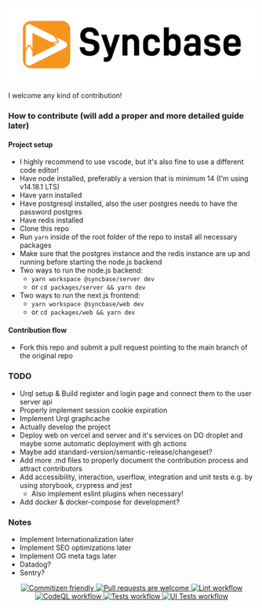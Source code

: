 <p align="center">
  <a href="http://syncbase.tv">
    <img alt="Brand logo" src="logo.svg">
  </a>
</p>

I welcome any kind of contribution!

### How to contribute (will add a proper and more detailed guide later)

#### Project setup

- I highly recommend to use vscode, but it's also fine to use a different code editor!
- Have node installed, preferably a version that is minimum 14 (I'm using v14.18.1 LTS)
- Have yarn installed
- Have postgresql installed, also the user postgres needs to have the password postgres
- Have redis installed
- Clone this repo
- Run `yarn` inside of the root folder of the repo to install all necessary packages
- Make sure that the postgres instance and the redis instance are up and running before starting the node.js backend
- Two ways to run the node.js backend:
  - `yarn workspace @syncbase/server dev`
  - or `cd packages/server && yarn dev`
- Two ways to run the next.js frontend:
  - `yarn workspace @syncbase/web dev`
  - or `cd packages/web && yarn dev`

#### Contribution flow

- Fork this repo and submit a pull request pointing to the main branch of the original repo

### TODO

- Urql setup & Build register and login page and connect them to the user server api
- Properly implement session cookie expiration
- Implement Urql graphcache
- Actually develop the project
- Deploy web on vercel and server and it's services on DO droplet and maybe some automatic deployment with gh actions
- Maybe add standard-version/semantic-release/changeset?
- Add more .md files to properly document the contribution process and attract contributors
- Add accessibility, interaction, userflow, integration and unit tests e.g. by using storybook, crypress and jest
  - Also implement eslint plugins when necessary!
- Add docker & docker-compose for development?

### Notes

- Implement Internationalization later
- Implement SEO optimizations later
- Implement OG meta tags later
- Datadog?
- Sentry?

<p align="center">
  <a href="http://commitizen.github.io/cz-cli/">
    <img alt="Commitizen friendly" src="https://img.shields.io/badge/commitizen-friendly-brightgreen.svg">
  </a>
  <a href="https://github.com/AndysonDK/syncbase/pulls">
    <img alt="Pull requests are welcome" src="https://img.shields.io/badge/PRs-welcome-brightgreen.svg">
  </a>
  <a href="https://github.com/AndysonDK/syncbase/actions/workflows/lint.yml">
    <img alt="Lint workflow" src="https://img.shields.io/github/workflow/status/AndysonDK/syncbase/Lint?label=Lint">
  </a>
  <a href="https://github.com/AndysonDK/syncbase/actions/workflows/codeql.yml">
    <img alt="CodeQL workflow" src="https://img.shields.io/github/workflow/status/AndysonDK/syncbase/CodeQL?label=CodeQL">
  </a>
  <a href="https://github.com/AndysonDK/syncbase/actions/workflows/tests.yml">
    <img alt="Tests workflow" src="https://img.shields.io/github/workflow/status/AndysonDK/syncbase/Tests?label=Tests">
  </a>
  <a href="https://github.com/AndysonDK/syncbase/actions/workflows/ui_tests.yml">
    <img alt="UI Tests workflow" src="https://img.shields.io/github/workflow/status/AndysonDK/syncbase/UI%20Tests?label=UI%20Tests">
  </a>
<p>
